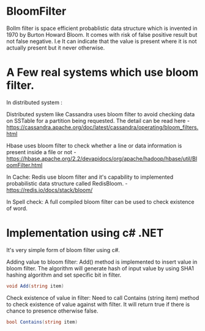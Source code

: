 # BloomFilter

Bollm filter is space efficient probablistic data structure which is invented in 1970 by Burton Howard Bloom. It comes with risk of false positive result but not false negative. 
I.e It can indicate that the value is present where it is not actually present but it never otherwise. 

# A Few real systems which use bloom filter.

In distributed system :

Distributed system like Cassandra uses bloom filter to avoid checking data on SSTable for a partition being requested. The detail can be read here - https://cassandra.apache.org/doc/latest/cassandra/operating/bloom_filters.html

Hbase uses bloom filter to check whether a line or data information is present inside a file or not - https://hbase.apache.org/2.2/devapidocs/org/apache/hadoop/hbase/util/BloomFilter.html

In Cache:
Redis use bloom filter and it's capability to implemented probabilistic data structure called RedisBloom. - https://redis.io/docs/stack/bloom/

In Spell check:
A full compiled bloom filter can be used to check existence of word. 

# Implementation using c# .NET 
It's very simple form of bloom filter using c#. 

Adding value to bloom filter:
Add() method is implemented to insert value in bloom filter. The algorithm will generate hash of input value by using SHA1 hashing algorithm and set specific bit in filter.  

```cs
void Add(string item)
```
Check existence of value in filter:
Need to call Contains (string item) method to check existence of value against with filter. It will return true if there is chance to presence otherwise false.

```cs
bool Contains(string item)
```
